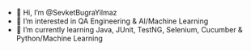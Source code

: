- 👋 Hi, I’m @SevketBugraYilmaz
- 👀 I’m interested in QA Engineering & AI/Machine Learning
- 🌱 I’m currently learning Java, JUnit, TestNG, Selenium, Cucumber & Python/Machine Learning

<!---
SevketBugraYilmaz/SevketBugraYilmaz is a ✨ special ✨ repository because its `README.md` (this file) appears on your GitHub profile.
You can click the Preview link to take a look at your changes.
--->
